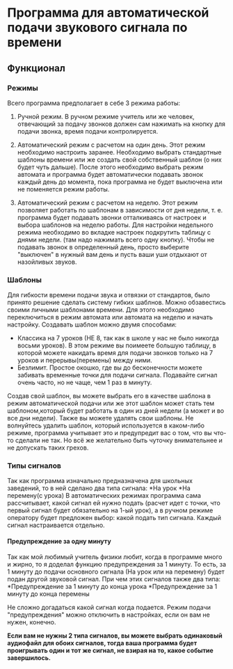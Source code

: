 # Программа для автоматической подачи звукового сигнала по времени #

## Функционал ##

### Режимы ###

Всего программа предполагает в себе 3 режима работы:
1. Ручной режим. В ручном режиме учитель или же человек, отвечающий за подачу звонков должен сам нажимать на кнопку для подачи звонка, время подачи контролируется.

2. Автоматический режим с расчетом на один день. Этот режим необходимо настроить заранее. Необходимо выбрать стандартные шаблоны времени или же создать свой собственный шаблон (о них будет чуть дальше). После этого необходимо выбрать режим автомата и программа будет автоматически подавать звонок каждый день до момента, пока программа не будет выключена или не поменяется режим работы.

3. Автоматический режим с расчетом на неделю. Этот режим позволяет работать по шаблонам в зависимости от дня недели, т. е. программа будет подавать звонки отталкиваясь от настроек и выбора шаблонов на неделю работы. Для настройки недельного режима необходимо во вкладке настроек подкрутить таблицу с днями недели. (там надо нажимать всего одну кнопку). Чтобы не подавать звонок в определенный день, просто выберите "выключен" в нужный вам день и пусть ваши уши отдыхают от назойливых звуков.

### Шаблоны ###

Для гибкости времени подачи звука и отвязки от стандартов, было принято решение сделать систему гибких шаблнов.
Можно обзавестись своими личными шаблонами времени. Для этого необходимо переключиться в режим автомата или автомата на неделю и начать настройку. Создавать шаблон можно двумя способами:
* Классика на 7 уроков (НЕ 8, так как в школе у нас не было никогда восьми уроков). В этом режиме вы поимеете большую таблицу, в которой можете накидать время для подачи звонков только на 7 уроков и перерывы(перемены) между ними.
* Безлимит. Простое окошко, где вы до бесконечности можете забивать временные точки для подачи сигнала. Подавайте сигнал очень часто, но не чаще, чем 1 раз в минуту.

Создав свой шаблон, вы можете выбрать его в качестве шаблона в режим автоматической подачи или же этот шаблон может стать тем шаблоном,который будет работать в один из дней недели (а может и во все дни недели). Также вы можете удалять свои шаблоны. Не волнуйтесь удалить шаблон, который используется в каком-либо режиме, программа учитывает это и предупредит вас о том, что вы что-то сделали не так. Но всё же желательно быть чуточку внимательнее и не допускать таких грехов.

### Типы сигналов ###

Так как программа изначально предназначена для школьных заведений, то в ней сделано два типа сигнала:
*На урок
*На перемену(с урока)
В автоматических режимах программа сама рассчитывает, какой сигнал ей нужно подать (расчет идет с точки, что первый сигнал будет обязательно на 1-ый урок), а в ручном режиме оператору будет предложен выбор: какой подать тип сигнала. Каждый сигнал настраивается отдельно.

#### Предупреждение за одну минуту ####

Так как мой любимый учитель физики любит, когда в программе много и жирно, то я доделал функцию предупреждения за 1 минуту. То есть, за 1 минуту до подачи основного сигнала (На урок или на перемену) будет подан другой звуковой сигнал. При чем этих сигналов также два типа:
*Предупреждение за 1 минуту до конца урока
*Предупреждение за 1 минуту до конца перемены

Не сложно догадаться какой сигнал когда подается. Режим подачи "предупреждения" можно отключить в настройках, если он вам не нужен, конечно.

 **Если вам не нужны 2 типа сигналов, вы можете выбрать одинаковый аудиофайл для обоих сигналов, тогда ваша программа будет проигрывать один и тот же сигнал, не взирая на то, какое событие завершилось.**

 
